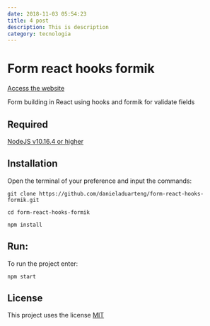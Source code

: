 ```yaml
---
date: 2018-11-03 05:54:23
title: 4 post
description: This is description
category: tecnologia
---
```


# Form react hooks formik

[Access the website](https://danieladuarteng.github.io/form-react-hooks-formik/)

Form building in React using hooks and formik for validate fields

## Required

[NodeJS v10.16.4 or higher](https://nodejs.org/en/)

## Installation

Open the terminal of your preference and input the commands:

`git clone https://github.com/danieladuarteng/form-react-hooks-formik.git`

`cd form-react-hooks-formik`

`npm install`

## Run:

To run the project enter:

`npm start`

## License

This project uses the license [MIT](https://choosealicense.com/licenses/mit/)
